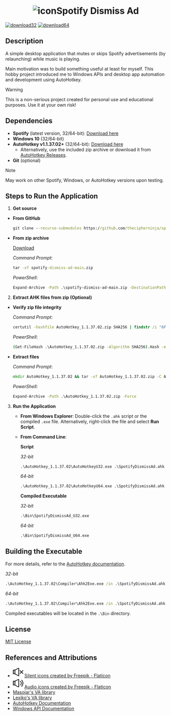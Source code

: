 <h1 align="center"><img src="./icon.ico" width="28" height="28" alt="icon" />Spotify Dismiss Ad</h1>

[![download32](https://custom-icon-badges.demolab.com/badge/-Download%2032--bit-8DC740?style=for-the-badge&logo=download&logoColor=white)](https://github.com/thecipherninja/spotify-dismiss-ad/releases/download/v1.0/SpotifyDismissAd_U32.exe)
[![download64](https://custom-icon-badges.demolab.com/badge/-Download%2064--bit-8DC740?style=for-the-badge&logo=download&logoColor=white)](https://github.com/thecipherninja/spotify-dismiss-ad/releases/download/v1.0/SpotifyDismissAd_U64.exe)

## Description
A simple desktop application that mutes or skips Spotify advertisements (by relaunching) while music is playing.<br/>

Main motivation was to build something useful at least for myself. This hobby project introduced me to Windows APIs and desktop app automation and development using AutoHotkey.

> [!WARNING] 
> This is a non-serious project created for personal use and educational purposes. Use it at your own risk!

## Dependencies
- **Spotify** (latest version, 32/64-bit): [Download here](https://www.spotify.com/de-en/download/windows/)
- **Windows 10** (32/64-bit)
- **AutoHotkey v1.1.37.02+** (32/64-bit): [Download here](https://www.autohotkey.com/docs/v1/Tutorial.htm#s11)
  - Alternatively, use the included zip archive or download it from [AutoHotkey Releases](https://github.com/AutoHotkey/AutoHotkey/releases/tag/v1.1.37.02).
- **Git** (optional)

> [!NOTE]
> May work on other Spotify, Windows, or AutoHotkey versions upon testing.

## Steps to Run the Application

1. **Get source**

 - **From GitHub**

    ```bat
    git clone --recurse-submodules https://github.com/thecipherninja/spotify-dismiss-ad.git
    ```

 - **From zip archive**

    [Download](https://github.com/thecipherninja/spotify-dismiss-ad/archive/refs/heads/main.zip)

    *Command Prompt*:
    ```bat
    tar -xf spotify-dismiss-ad-main.zip
    ```
    *PowerShell*:
    ```bat
    Expand-Archive -Path .\spotify-dismiss-ad-main.zip -DestinationPath .\ -Force
    ```

2. **Extract AHK files from zip (Optional)**

 - **Verify zip file integrity**

   *Command Prompt*:
   ```bat
   certutil -hashfile AutoHotkey_1.1.37.02.zip SHA256 | findstr /i "6F3663F7CDD25063C8C8728F5D9B07813CED8780522FD1F124BA539E2854215F" >nul && echo True || echo False
   ```
   *PowerShell*:
   ```bat
   (Get-FileHash .\AutoHotkey_1.1.37.02.zip -Algorithm SHA256).Hash -eq "6F3663F7CDD25063C8C8728F5D9B07813CED8780522FD1F124BA539E2854215F"
   ```

 - **Extract files**

   *Command Prompt*:
   ```bat
   mkdir AutoHotkey_1.1.37.02 && tar -xf AutoHotkey_1.1.37.02.zip -C AutoHotkey_1.1.37.02
   ```
   *PowerShell*:
   ```bat
   Expand-Archive -Path .\AutoHotkey_1.1.37.02.zip -Force
   ```

3. **Run the Application**

   - **From Windows Explorer**: Double-click the `.ahk` script or the compiled `.exe` file. Alternatively, right-click the file and select **Run Script**.
   - **From Command Line**:

     **Script**

        *32-bit*
       ```bat
       .\AutoHotkey_1.1.37.02\AutoHotkeyU32.exe .\SpotifyDismissAd.ahk
       ```
        *64-bit*
       ```bat
       .\AutoHotkey_1.1.37.02\AutoHotkeyU64.exe .\SpotifyDismissAd.ahk
       ```

     **Compiled Executable**

        *32-bit*
       ```bat
       .\Bin\SpotifyDismissAd_U32.exe
       ```
        *64-bit*
       ```bat
       .\Bin\SpotifyDismissAd_U64.exe
       ```

## Building the Executable

For more details, refer to the [AutoHotkey documentation](https://www.autohotkey.com/docs/v1/Scripts.htm#ahk2exe).  

  *32-bit*
  ```cmd
  .\AutoHotkey_1.1.37.02\Compiler\Ahk2Exe.exe /in .\SpotifyDismissAd.ahk /base ".\AutoHotkey_1.1.37.02\Compiler\Unicode 32-bit.bin"
  ```
  *64-bit*
  ```cmd
  .\AutoHotkey_1.1.37.02\Compiler\Ahk2Exe.exe /in .\SpotifyDismissAd.ahk /base ".\AutoHotkey_1.1.37.02\Compiler\Unicode 64-bit.bin"
  ```

Compiled executables will be located in the `.\Bin` directory.

## License
[MIT License](./LICENSE)

## References and Attributions
- ![muted.png](./muted.png) <a href="https://www.flaticon.com/free-icons/silent" title="silent icons">Silent icons created by Freepik - Flaticon</a>
- ![unmuted.png](./unmuted.png) <a href="https://www.flaticon.com/free-icons/audio" title="audio icons">Audio icons created by Freepik - Flaticon</a>
- [Masojar's VA library](https://github.com/Masonjar13/AHK-Library)
- [Lexiko's VA library](https://github.com/ahkscript/VistaAudio)
- [AutoHotkey Documentation](https://www.autohotkey.com/docs/v1/)
- [Windows API Documentation](https://learn.microsoft.com/en-us/windows/win32/api/)

